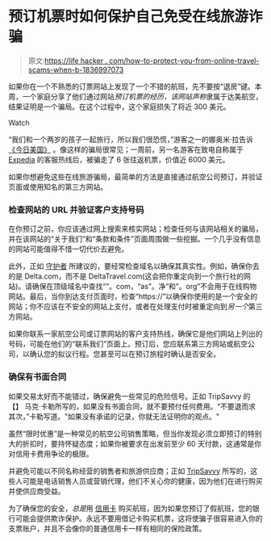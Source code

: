 # 预订机票时如何保护自己免受在线旅游诈骗

> 原文:[https://life hacker . com/how-to-protect-you-from-online-travel-scams-when-b-1836997073](https://lifehacker.com/how-to-protect-yourself-from-online-travel-scams-when-b-1836997073)

如果你在一个不熟悉的订票网站上发现了一个不错的航班，先不要按“退房”键。本周，一个家庭分享了他们通过网站*预订机票的经历，该网站声称*隶属于达美航空，结果证明是一个骗局。在这个过程中，这个家庭损失了将近 300 美元。

Watch

“我们和一个两岁的孩子一起旅行，所以我们很恐慌，”游客之一的娜奥米·拉告诉 [《今日美国》](https://www.usatoday.com/story/travel/airline-news/2019/08/05/fake-travel-sites-scam-consumers/1923184001/) 。像这样的骗局很常见；一周前，另一名游客在致电自称属于 [Expedia](https://www.tmj4.com/news/local-news/milwaukee-man-loses-thousands-in-online-booking-fraud) 的客服热线后，被骗走了 6 张往返机票，价值近 6000 美元。

如果你想避免这些在线旅游骗局，最简单的方法是直接通过航空公司预订，并验证页面或使用知名的第三方网站。

### **检查网站的 URL 并验证客户支持号码**

在你预订之前，你应该通过网上搜索来核实网站；检查任何与该网站相关的骗局，并在该网站的“关于我们”和“条款和条件”页面周围做一些挖掘。一个几乎没有信息的网站可能值得不惜一切代价去避免。

此外，正如 [守护者](https://www.theguardian.com/travel/2019/jun/14/top-five-online-holiday-booking-scams-how-to-avoid-them) 所建议的，要经常检查域名以确保其真实性。例如，确保你去的是 Delta.com，而不是 DeltaTravel.com(这会把你重定向到一个旅行社的网站)。请确保在顶级域名中查找“”。com，“as”。净”和”。org”不会用于在线购物网站。最后，当你到达支付页面时，检查“https://”以确保你使用的是一个安全的网站；你不应该在不安全的网站上支付，或者在处理支付时被重定向到*另一个*第三方网站。

如果你联系一家航空公司或订票网站的客户支持热线，确保它是他们网站上列出的号码，可能在他们的“联系我们”页面上。预订后，您应联系第三方网站或航空公司，以确认您的拟议行程。您甚至可以在预订旅程时确认是否安全。

### 确保有书面合同

如果交易太好而不能错过，确保避免一些常见的危险信号。正如 TripSavvy 的【】 马克·卡勒所写的，如果没有书面合同，就不要预付任何费用。“不要退而求其次，”卡勒写道。"如果没有承诺的记录，你就无法证明你的观点。"

虽然“限时优惠”是一种常见的航空公司销售策略，但当你发现必须立即预订的特别大的折扣时，要持怀疑态度；如果你被要求在出发前至少 60 天付款，这通常是你对信用卡费用争论的极限。

并避免可能以不同名称经营的销售者和旅游供应商；正如 [TripSavvy](https://www.tripsavvy.com/signs-of-travel-scams-460212) 所写的，这些人可能是电话销售人员或营销代理，他们不关心你的健康，因为他们在进行购买并使供应商受益。

为了确保您的安全，*总是*用 [信用卡](https://lifehacker.com/always-buy-airfare-on-a-credit-card-1834824243) 购买航班，因为如果您预订了假航班，您的银行可能会提供欺诈保护。永远不要用借记卡购买机票，这将使骗子很容易进入你的支票账户，并且不会像你的普通信用卡一样有相同的保险政策。